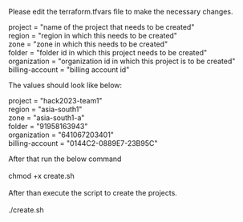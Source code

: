 Please edit the terraform.tfvars file to make the necessary changes.

project			= "name of the project that needs to be created"<br />
region			= "region in which this needs to be created"<br />
zone			= "zone in which this needs to be created"<br />
folder			= "folder id in which this project needs to be created"<br />
organization	= "organization id in which this project is to be created"<br />
billing-account	= "billing account id"<br />

The values should look like below:

project			= "hack2023-team1"<br />
region			= "asia-south1"<br />
zone			= "asia-south1-a"<br />
folder			= "91958163943"<br />
organization	= "641067203401"<br />
billing-account	= "0144C2-0889E7-23B95C"<br />

After that run the below command<br />
<br />
chmod +x create.sh<br />
<br />
After than execute the script to create the projects.<br />
<br />
./create.sh
